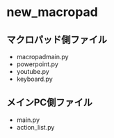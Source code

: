 # new_macropad

マクロパッド側ファイル
--------
* macropadmain.py
* powerpoint.py
* youtube.py
* keyboard.py

メインPC側ファイル
--------
* main.py
* action_list.py
